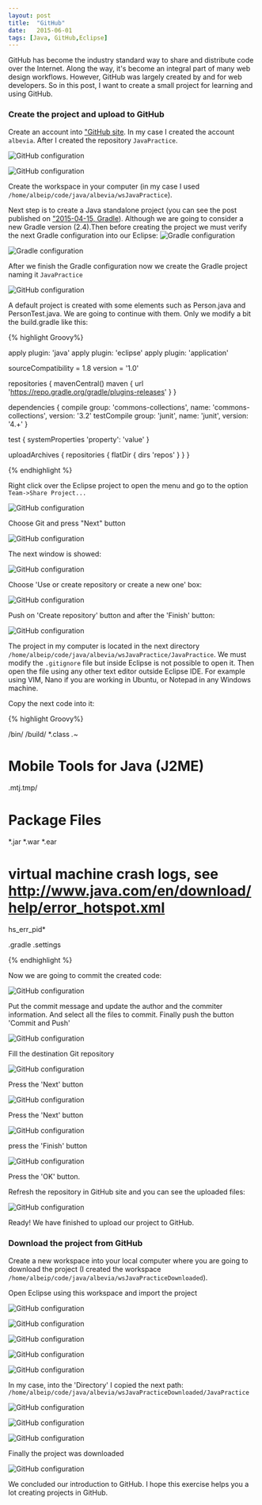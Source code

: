 ```yaml
---
layout: post
title:  "GitHub"
date:   2015-06-01
tags: [Java, GitHub,Eclipse]
---
```

GitHub has become the industry standard way to share and distribute code over the Internet. Along the way, it's become an integral part of many web design workflows. However, GitHub was largely created by and for web developers. So in this post, I want to create a small project for learning and using GitHub.

### Create the project and upload to GitHub

Create an account into ["GitHub site][1]. In my case I created the account `albevia`.
After I created the repository `JavaPractice`.

![GitHub configuration]({{site.url}}/assets/2015-06-01/repositoryInception01.png)


![GitHub configuration]({{site.url}}/assets/2015-06-01/repositoryInception02.png)

Create the workspace in your computer (in my case I used `/home/albeip/code/java/albevia/wsJavaPractice`).

Next step is to create a Java standalone project (you can see the post published on ["2015-04-15, Gradle][2]). Although we are going to consider a new Gradle version (2.4).Then before creating the project we must verify the next Gradle configuration into our Eclipse:
![Gradle configuration]({{site.url}}/assets/2015-06-01/gradleConfiguration01.png)

![Gradle configuration]({{site.url}}/assets/2015-06-01/gradleConfiguration02.png)

After we finish the Gradle configuration now we create the Gradle project naming it `JavaPractice`

![GitHub configuration]({{site.url}}/assets/2015-06-01/github01.png)

A default project is created with some elements such as Person.java and PersonTest.java. We are going to continue with them. Only we modify a bit the build.gradle like this:

{% highlight Groovy%}

apply plugin: 'java'
apply plugin: 'eclipse'
apply plugin: 'application'

sourceCompatibility = 1.8
version = '1.0'

repositories {
    mavenCentral()
    maven {
    	url 'https://repo.gradle.org/gradle/plugins-releases'
    }
}

dependencies {
    compile group: 'commons-collections', name: 'commons-collections', version: '3.2'
    testCompile group: 'junit', name: 'junit', version: '4.+'
}

test {
    systemProperties 'property': 'value'
}

uploadArchives {
    repositories {
       flatDir {
           dirs 'repos'
       }
    }
}

{% endhighlight %}

Right click over the Eclipse project to open the menu and go to the option `Team->Share Project...`

![GitHub configuration]({{site.url}}/assets/2015-06-01/github02.png)

Choose Git and press "Next" button

![GitHub configuration]({{site.url}}/assets/2015-06-01/github03.png)

The next window is showed:

![GitHub configuration]({{site.url}}/assets/2015-06-01/github04.png)

Choose 'Use or create repository or create a new one' box:

![GitHub configuration]({{site.url}}/assets/2015-06-01/github05.png)

Push on 'Create repository' button and after the 'Finish' button:

![GitHub configuration]({{site.url}}/assets/2015-06-01/github06.png)

The project in my computer is located in the next directory `/home/albeip/code/java/albevia/wsJavaPractice/JavaPractice`. We must modify the `.gitignore` file but inside Eclipse is not possible to open it. Then open the file using any other text editor outside Eclipse IDE. For example using VIM, Nano if you are working in Ubuntu, or Notepad in any Windows machine.

Copy the next code into it:

{% highlight Groovy%}

/bin/
/build/
*.class
*.*~
# Mobile Tools for Java (J2ME)
.mtj.tmp/

# Package Files #
*.jar
*.war
*.ear

# virtual machine crash logs, see http://www.java.com/en/download/help/error_hotspot.xml
hs_err_pid*

.gradle
.settings

{% endhighlight %}

Now we are going to commit the created code:

![GitHub configuration]({{site.url}}/assets/2015-06-01/github07.png)

Put the commit message and update the author and the commiter information. And select all the files to commit. Finally push the button 'Commit and Push'

![GitHub configuration]({{site.url}}/assets/2015-06-01/github08.png)

Fill the destination Git repository

![GitHub configuration]({{site.url}}/assets/2015-06-01/github09.png)

Press the 'Next' button

![GitHub configuration]({{site.url}}/assets/2015-06-01/github10.png)

Press the 'Next' button

![GitHub configuration]({{site.url}}/assets/2015-06-01/github11.png)

press the 'Finish' button

![GitHub configuration]({{site.url}}/assets/2015-06-01/github12.png)

Press the 'OK' button.

Refresh the repository in GitHub site and you can see the uploaded files:

![GitHub configuration]({{site.url}}/assets/2015-06-01/github13.png)

Ready! We have finished to upload our project to GitHub.

### Download the project from GitHub

Create a new workspace into your local computer where you are going to download the project (I created the workspace `/home/albeip/code/java/albevia/wsJavaPracticeDownloaded`).

Open Eclipse using this workspace and import the project

![GitHub configuration]({{site.url}}/assets/2015-06-01/projectDownload02.png)

![GitHub configuration]({{site.url}}/assets/2015-06-01/projectDownload03.png)

![GitHub configuration]({{site.url}}/assets/2015-06-01/projectDownload04.png)

![GitHub configuration]({{site.url}}/assets/2015-06-01/projectDownload05.png)

![GitHub configuration]({{site.url}}/assets/2015-06-01/projectDownload06.png)

In my case, into the 'Directory' I copied the next path: `/home/albeip/code/java/albevia/wsJavaPracticeDownloaded/JavaPractice`

![GitHub configuration]({{site.url}}/assets/2015-06-01/projectDownload07.png)

![GitHub configuration]({{site.url}}/assets/2015-06-01/projectDownload08.png)

![GitHub configuration]({{site.url}}/assets/2015-06-01/projectDownload09.png)

Finally the project was downloaded

![GitHub configuration]({{site.url}}/assets/2015-06-01/projectDownload10.png)


We concluded our introduction to GitHub. I hope this exercise helps you a lot creating projects in GitHub.

[1]: https://github.com
[2]: http://albevia.com/continuous-integration,/java,/gradle/2015/04/15/Gradle.html

